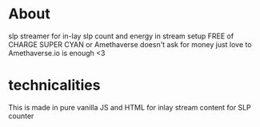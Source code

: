 # About
slp streamer for in-lay slp count and energy in stream setup
FREE of CHARGE SUPER CYAN or Amethaverse doesn't ask for money
just love to Amethaverse.io is enough <3 

# technicalities

This is made in pure vanilla JS and HTML for inlay stream content for SLP counter
